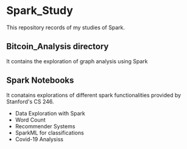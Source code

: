 # Spark_Study
This repository records of my studies of Spark.

## Bitcoin_Analysis directory
It contains the exploration of graph analysis using Spark

## Spark Notebooks
It conatains explorations of different spark functionalities provided by Stanford's CS 246.
- Data Exploration with Spark
- Word Count
- Recommender Systems
- SparkML for classifications
- Covid-19 Analysiss